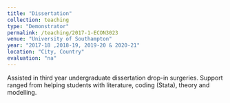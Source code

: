 ```yaml
---
title: "Dissertation"
collection: teaching
type: "Demonstrator"
permalink: /teaching/2017-1-ECON3023
venue: "University of Southampton"
year: "2017-18 ,2018-19, 2019-20 & 2020-21"
location: "City, Country"
evaluation: "na"
---
```


Assisted in third year undergraduate dissertation drop-in surgeries. Support ranged from helping students with literature, coding (Stata), theory and modelling.
